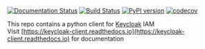 [![Documentation Status](https://readthedocs.org/projects/keycloak-client/badge/?version=latest)](https://keycloak-client.readthedocs.io/en/latest/?badge=latest)
[![Build Status](https://travis-ci.com/puthiry-lab/keycloak-client.svg?branch=master)](https://travis-ci.com/puthiry-lab/keycloak-client)
[![PyPI version](https://badge.fury.io/py/keycloak.svg)](https://badge.fury.io/py/keycloak)
[![codecov](https://codecov.io/gh/puthiry-lab/keycloak-client/branch/master/graph/badge.svg)](https://codecov.io/gh/puthiry-lab/keycloak-client)

This repo contains a python client for [Keycloak](https://www.keycloak.org/) IAM   
Visit [https://keycloak-client.readthedocs.io](https://keycloak-client.readthedocs.io) for documentation

